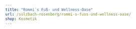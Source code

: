 ```yaml
---
title: "Rommi´s Fuß- und Wellness-Oase"
url: /sulzbach-rosenberg/rommi-s-fuss-und-wellness-oase/
shop: Kosmetik
---
```

